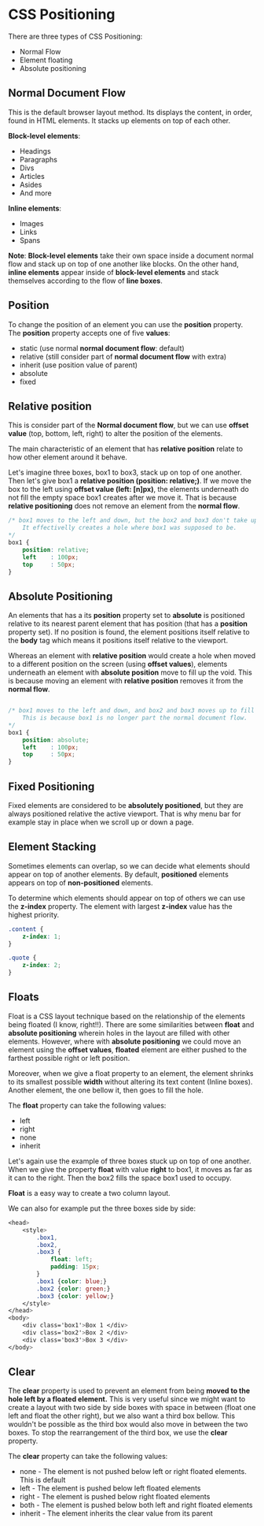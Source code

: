 CSS Positioning
===============

There are three types of CSS Positioning:
+ Normal Flow
+ Element floating
+ Absolute positioning


Normal Document Flow
--------------------
This is the default browser layout method. Its displays the content, in order, found in HTML elements. It stacks up elements on top of each other.

**Block-level elements**:
+ Headings
+ Paragraphs
+ Divs
+ Articles
+ Asides
+ And more

**Inline elements**:
+ Images
+ Links
+ Spans

**Note**: **Block-level elements** take their own space inside a document normal flow and stack up on top of one another like blocks. On the other hand, **inline elements** appear inside of **block-level elements** and stack themselves according to the flow of **line boxes**.


Position
--------
To change the position of an element you can use the **position** property. 
The **position** property accepts one of five **values**:

+ static    (use normal **normal document flow**: default)
+ relative  (still consider part of **normal document flow** with extra)
+ inherit   (use position value of parent)
+ absolute
+ fixed

Relative position
-----------------

This is consider part of the **Normal document flow**, but we can use **offset value** (top, bottom, left, right) to alter the position of the elements.

The main characteristic of an element that has **relative position** relate to how other element around it behave.

Let's imagine three boxes, box1 to box3, stack up on top of one another.
Then let's give box1 a **relative position (position: relative;)**. If we move the box to the left using **offset value (left: [n]px)**, the elements underneath do not fill the empty space box1 creates after we move it. That is because **relative positioning** does not remove an element from the **normal flow**.

```css
/* box1 moves to the left and down, but the box2 and box3 don't take up its place. 
    It effectivelly creates a hole where box1 was supposed to be.
*/
box1 {
    position: relative;
    left    : 100px;
    top     : 50px;
}
```

Absolute Positioning
--------------------

An elements that has a its **position** property set to **absolute** is positioned relative to its nearest parent element that has position (that has a **position** property set). If no position is found, the element positions itself relative to the **body** tag which means it positions itself relative to the viewport.

Whereas an element with **relative position** would create a hole when moved to a different position on the screen (using **offset values**), elements underneath an element with **absolute position** move to fill up the void. This is because moving an element with **relative position** removes it from the **normal flow**.

```css

/* box1 moves to the left and down, and box2 and box3 moves up to fill the empty space.
    This is because box1 is no longer part the normal document flow.
*/
box1 {
    position: absolute;
    left    : 100px;
    top     : 50px;
}
```

Fixed Positioning
-----------------
Fixed elements are considered to be **absolutely positioned**, but they are always positioned relative the active viewport. That is why menu bar for example stay in place when we scroll up or down a page.


Element Stacking
----------------
Sometimes elements can overlap, so we can decide what elements should appear on top of another elements. By default, **positioned** elements appears on top of **non-positioned** elements.

To determine which elements should appear on top of others we can use the **z-index** property.
The element with largest **z-index** value has the highest priority.

```css
.content {
    z-index: 1;
}

.quote {
    z-index: 2;
}
```

Floats
------
Float is a CSS layout technique based on the relationship of the elements being floated (I know, right!!).
There are some similarities between **float** and **absolute positioning** wherein holes in the layout are filled with other elements. However, where with **absolute positioning** we could move an element using the **offset values**, **floated** element are either pushed to the farthest possible right or left position.

Moreover, when we give a float property to an element, the element shrinks to its smallest possible **width** without altering its text content (Inline boxes). Another element, the one bellow it, then goes to fill the hole.

The **float** property can take the following values:
+ left
+ right
+ none
+ inherit

Let's again use the example of three boxes stuck up on top of one another.
When we give the property **float** with value **right** to box1, it moves as far as it can to the right. Then the box2 fills the space box1 used to occupy.

**Float** is a easy way to create a two column layout.

We can also for example put the three boxes side by side:
```css
<head>
    <style>
        .box1,
        .box2,
        .box3 {
            float: left;
            padding: 15px;
        }
        .box1 {color: blue;}
        .box2 {color: green;}
        .box3 {color: yellow;}
    </style>
</head>
<body>
    <div class='box1'>Box 1 </div>
    <div class='box2'>Box 2 </div>
    <div class='box3'>Box 3 </div>
</body>
```

Clear
-----
The **clear** property is used to prevent an element from being **moved to the hole left by a floated element.**
This is very useful since we might want to create a layout with two side by side boxes with space in between (float one left and float the other right), but we also want a third box bellow. This wouldn't be possible as the third box would also move in between the two boxes. To stop the rearrangement of the third box, we use the **clear** property.

The **clear** property can take the following values:

+ none - The element is not pushed below left or right floated elements. This is default
+ left - The element is pushed below left floated elements
+ right - The element is pushed below right floated elements
+ both - The element is pushed below both left and right floated elements
+ inherit - The element inherits the clear value from its parent

